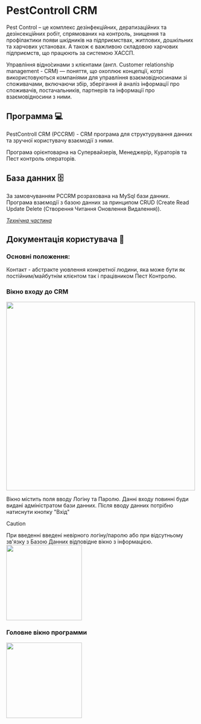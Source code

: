 # PestControll CRM



Pest Control – це комплекс дезінфекційних, дератизаційних та дезінсекційних робіт, спрямованих на контроль, знищення та профілактики появи шкідників на підприємствах, житлових, дошкільних та харчових установах. А також є важливою складовою харчових підприємств, що працюють за системою ХАССП.

Управлі́ння відно́синами з клієнтами (англ. Customer relationship management - CRM) — поняття, що охоплює концепції, котрі використовуються компаніями для управління взаємовідносинами зі споживачами, включаючи збір, зберігання й аналіз інформації про споживачів, постачальників, партнерів та інформації про взаємовідносини з ними.


## Программа 💻
PestControll CRM (PCCRM) - CRM програма для структурування данних та зручної користувачу взаємодії з ними.

Програма орієнтоварна на Супервайзерів, Менеджерір, Кураторів та Пест контроль операторів.

## База данних 🗄️
За замовчуванням PCCRM розрахована на MySql бази данних. Програма взаємодії з базою данних за принципом CRUD (Create Read Update Delete (Створення Читання Оновлення Видалення)).

<a href="https://github.com/AntonDegt/PestControll-CRM/blob/master/Notes/DataBase.md">_Технічна частина_</a>


## Документація користувача 📃

### Основні положення:
Контакт - абстракте уювлення конкретної людини, яка може бути як постійним/майбутнім клієнтом так і працівником Пест Контролю.


### Вікно входу до CRM

<img height=500 src="https://github.com/user-attachments/assets/2a06c0f9-95ae-4ea4-9612-28ba5ab221c8">

Вікно містить поля вводу Логіну та Паролю. Данні входу повинні буди видані адміністратом бази данних.
Після вводу данних потрібно натиснути кнопку "Вхід"

> [!CAUTION]
> При введенні введені невірного логіну/паролю або при відсутньому зв'язку з Базою Данних відповідне вікно з інформацією.
> <img height=200 src="https://github.com/user-attachments/assets/8ec3deeb-23bf-43dc-904e-e0b0e95f75bb">


### Головне вікно программи
<img height=200 src="https://github.com/user-attachments/assets/71d9e53c-64b9-410a-a870-1dad9d5c370c">



</details>
